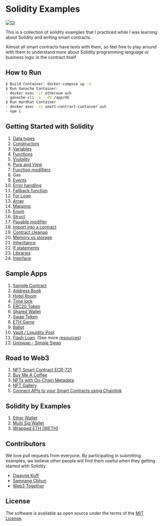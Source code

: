 # Solidity Examples

[![CI](https://github.com/samnang/solidity-examples/actions/workflows/build.yml/badge.svg)](https://github.com/samnang/solidity-examples/actions/workflows/build.yml)

This is a collection of solidity examples that I practiced while I was learning about Solidity and writing smart contracts.

Almost all smart contracts have tests with them, so feel free to play around with them to understand more about Solidity programming language or business logic in the contract itself.

## How to Run

```sh
$ Build Container: docker-compose up -d
$ Run Ganache Container: 
- docker exec -it ethereum ash
- ganache-cli -a --db /app/db
$ Run Hardhat Container
- docker exec -it smart-contract-container ash
- npm i
```

## Getting Started with Solidity

1. [Data types](contracts/getting_started_with_solidity/01_data_types/)
2. [Constructors](contracts/getting_started_with_solidity/02_constructors/)
3. [Variables](contracts/getting_started_with_solidity/03_variables/)
4. [Functions](contracts/getting_started_with_solidity/04_functions/)
5. [Visibility](contracts/getting_started_with_solidity/05_visibility/)
6. [Pure and View](contracts/getting_started_with_solidity/06_pure_and_view_functions/)
7. [Function modifiers](contracts/getting_started_with_solidity/07_function_modifiers/)
8. Gas
9. [Events](contracts/getting_started_with_solidity/09_events/)
10. [Error handling](contracts/getting_started_with_solidity/10_error_handling/)
11. [Fallback function](contracts/getting_started_with_solidity/11_fallback_function/)
12. [For Loop](contracts/getting_started_with_solidity/12_for_loop/)
13. [Array](contracts/getting_started_with_solidity/13_array/)
14. [Mapping](contracts/getting_started_with_solidity/14_mapping/)
15. [Enum](contracts/getting_started_with_solidity/15_enum/)
16. [Struct](contracts/getting_started_with_solidity/16_struct/)
17. [Payable modifier](contracts/getting_started_with_solidity/17_payable_modifier/)
18. [Import into a contract](contracts/getting_started_with_solidity/18_imports/)
19. [Contract cleanup](contracts/getting_started_with_solidity/19_contract_cleanup/)
20. [Memory vs storage](contracts/getting_started_with_solidity/20_memory_and_storage/)
21. [Inheritance](contracts/getting_started_with_solidity/21_inheritance/)
22. [If statements](contracts/getting_started_with_solidity/22_if_statement/)
23. [Libraries](contracts/getting_started_with_solidity/23_libraries/)
24. [Interface](contracts/getting_started_with_solidity/24_interface/)

## Sample Apps

1. [Sample Contract](contracts/sample_apps/01_sample_contract/)
2. [Address Book](contracts/sample_apps/02_address_book/)
3. [Hotel Room](contracts/sample_apps/03_hotel/)
4. [Time lock](contracts/sample_apps/04_time_lock/)
5. [ERC20 Token](contracts/sample_apps/05_ERC20_token/)
6. [Shared Wallet](contracts/sample_apps/06_shared_wallet/)
7. [Swap Token](contracts/sample_apps/07_token_swap/)
8. [ETH Game](contracts/sample_apps/08_eth_game/)
9. [Ballot](contracts/sample_apps/09_ballot/)
10. [Vault / Liquidity Pool](contracts/sample_apps/10_vault/)
11. [Flash Loan](contracts/sample_apps/11_flash_loan/). (See more [resources](https://github.com/samnang/flash-loan-examples))
12. [Uniswap - Simple Swap](contracts/sample_apps/12_uniswap_simple_swap/)

## Road to Web3

1. [NFT Smart Contract ECR-721](contracts/road_to_web3/week_01/)
2. [Buy Me A Coffee](contracts/road_to_web3/week_02/)
3. [NFTs with On-Chain Metadata](contracts/road_to_web3/week_03/)
4. [NFT Gallery](contracts/road_to_web3/week_04/nft_gallery/)
5. [Connect APIs to your Smart Contracts using Chainlink](contracts/road_to_web3/week_05/)

## Solidity by Examples

1. [Ether Wallet](contracts/solidity_by_examples/01_ether_wallet/)
2. [Multi Sig Wallet](contracts/solidity_by_examples/02_multi_sig_wallet/)
3. [Wrapped ETH (WETH)](contracts/solidity_by_examples/03_WETH/)

## Contributors

We love pull requests from everyone. By participating in submitting examples, we believe other people will find them useful when they getting started with Solidity.
- [Dwayne Kuff](https://twitter.com/Hieutk8)
- [Samnang Chhun](https://twitter.com/samnangchhun)
- [Web3 Together](https://twitter.com/web3together)
## License

The software is available as open source under the terms of the [MIT License](http://opensource.org/licenses/MIT).
